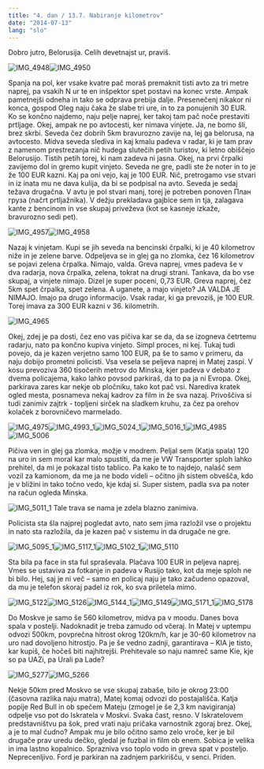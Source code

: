 ```yaml
---
title: "4. dan / 13.7. Nabiranje kilometrov"
date: "2014-07-13"
lang: "slo"
---
```


Dobro jutro, Belorusija. Celih devetnajst ur, praviš.

![IMG_4948](../images/IMG_4948.jpg)![IMG_4950](../images/IMG_4950.jpg)

Spanja na pol, ker vsake kvatre pač moraš premaknit tisti avto za tri metre naprej, pa vsakih N ur te en inšpektor spet postavi na konec vrste. Ampak pametnejši odneha in tako se odprava prebija dalje. Presenečenj nikakor ni konca, gospod Oleg naju čaka že slabe tri ure, in to za ponujenih 30 EUR. Ko se končno najdemo, naju pelje naprej, ker takoj tam pač noče prestaviti prtljage. Okej, ampak ne po avtocesti, ker nimava vinjete. Ja, ne bomo šli, brez skrbi. Seveda čez dobrih 5km bravurozno zavije na, lej ga belorusa, na avtocesto. Midva seveda slediva in kaj kmalu padeva v radar, ki je tam prav z namenom prestrezanja nič hudega slutečih petih turistov, ki letno obiščejo Belorusijo. Tistih petih torej, ki nam zadeva ni jasna. Okej, na prvi črpalki zavijemo dol in gremo kupit vinjeto. Seveda ne gre, padli ste že noter in to je že 100 EUR kazni. Kaj pa oni vejo, kaj je 100 EUR. Nič, pretrogamo vse stvari in iz inata mu ne dava kulija, da bi se podpisal na avto. Seveda je sedaj težava drugačna. V avtu je pol stvari manj, torej je potreben ponoven План груза (načrt prtljažnika). V dežju prekladava gajbice sem in tja, zalagava kante z bencinom in vse skupaj priveževa (kot se kasneje izkaže, bravurozno sedi pet).

![IMG_4957](../images/IMG_4957.jpg)![IMG_4958](../images/IMG_4958.jpg)

Nazaj k vinjetam. Kupi se jih seveda na bencinski črpalki, ki je 40 kilometrov niže in je zelene barve. Odpeljeva se in glej ga no zlomka, čez 16 kilometrov se pojavi zelena črpalka. Nimajo, valda. Greva naprej, vmes padeva še v dva radarja, nova črpalka, zelena, tokrat na drugi strani. Tankava, da bo vse skupaj, a vinjete nimajo. Dizel je super poceni, 0,73 EUR. Greva naprej, čez 5km spet črpalka, spet zelena. A uganete, a majo vinjeto? JA VALDA JE NIMAJO. Imajo pa drugo informacijo. Vsak radar, ki ga prevoziš, je 100 EUR. Torej imava za 300 EUR kazni v 36. kilometrih.

![IMG_4965](../images/IMG_4965.jpg)

Okej, zdej je pa dosti, čez eno vas pičiva kar se da, da se izogneva četrtemu radarju, nato pa končno kupiva vinjeto. Simpl proces, ni kej. Tukaj tudi povejo, da je kazen verjetno samo 100 EUR, pa še to samo v primeru, da naju dobijo prometni policisti. Vsa vesela se peljeva naprej in Matej zaspi. V kosu prevoziva 360 tisočerih metrov do Minska, kjer padeva v debato z dvema policajema, kako lahko povsod parkiraš, da to pa ja ni Evropa. Okej, parkirava zares kar nekje ob pločniku, tako kot pač vsi. Narediva kratek ogled mesta, posnameva nekaj kadrov za film in že sva nazaj. Privoščiva si tudi zanimiv zajtrk - topljeni sirček na sladkem kruhu, za čez pa orehov kolaček z borovničevo marmelado.

![IMG_4975](../images/IMG_4975.jpg)![IMG_4993_1](../images/IMG_4993_1.jpg)![IMG_5024_1](../images/IMG_5024_1.jpg)![IMG_5016_1](../images/IMG_5016_1.jpg)![IMG_4985](../images/IMG_4985.jpg)![IMG_5006](../images/IMG_5006.jpg)

Pičiva ven in glej ga zlomka, možje v modrem. Peljal sem (Katja spala) 120 na uro in sem moral kar malo spustiti, da me je VW Transporter sploh lahko prehitel, da mi je pokazal tisto tablico. Pa kako te to najdejo, nalašč sem vozil za kamionom, da me ja ne bodo videli – očitno jih sistem obvešča, kdo je v bližini in tako točno vedo, kje kdaj si. Super sistem, padla sva pa noter na račun ogleda Minska.

![IMG_5011_1](../images/IMG_5011_1.jpg) Tale trava se nama je zdela blazno zanimiva.

Policista sta šla najprej pogledat avto, nato sem jima razložil vse o projektu in nato sta razložila, da je kazen pač v sistemu in da drugače ne gre.

![IMG_5095_1](../images/IMG_5095_1.jpg)![IMG_5117_1](../images/IMG_5117_1.jpg)![IMG_5102_1](../images/IMG_5102_1.jpg)![IMG_5110](../images/IMG_5110.jpg)

Sta bila pa face in sta ful spraševala. Plačava 100 EUR in peljeva naprej. Vmes se ustaviva za fotkanje in padeva v Rusijo tako, kot da meje sploh ne bi bilo. Hej, saj je ni več – samo en policaj naju je tako začudeno opazoval, da mu je telefon skoraj padel iz rok, ko sva priletela mimo.

![IMG_5122](../images/IMG_5122.jpg)![IMG_5126](../images/IMG_5126.jpg)![IMG_5144_1](../images/IMG_5144_1.jpg)![IMG_5149](../images/IMG_5149.jpg)![IMG_5171_1](../images/IMG_5171_1.jpg)![IMG_5178](../images/IMG_5178.jpg)

Do Moskve je samo še 560 kilometrov, midva pa v moodu. Danes bova spala v postelji. Nadoknadit je treba zamudo od včeraj. In Matej v uptempu odvozi 500km, povprečna hitrost okrog 120km/h, kar je 30-60 kilometrov na uro nad dovoljeno hitrostjo. Pa je še vedno zadnji, garantirava – KIA je tisto, kar kupiš, če hočeš biti najhitrejši. Prehitevale so naju namreč same Kie, kje so pa UAZi, pa Urali pa Lade?

![IMG_5277](../images/IMG_5277.jpg)![IMG_5266](../images/IMG_5266.jpg)

Nekje 50km pred Moskvo se vse skupaj zabaše, bilo je okrog 23:00 (časovna razlika naju matra), Matej komaj odvozi do postajališča. Katja popije Red Bull in ob spečem Mateju (zmogel je še 2,3 km navigiranja) odpelje vso pot do Iskratela v Moskvi. Svaka čast, resno. V Iskratelovem predstavništvu pa šok, pred vrati naju pričaka varnostnik zgoraj brez. Okej, a je to mal čudno? Ampak mu je bilo očitno samo zelo vroče, ker je bil drugače prav uredu dečko, gledal je fuzbal in film ob enem. Sobica je velika in ima lastno kopalnico. Sprazniva vso toplo vodo in greva spat v posteljo. Neprecenljivo. Ford je parkiran na zadnjem parkirišču, v senci. Priden.
